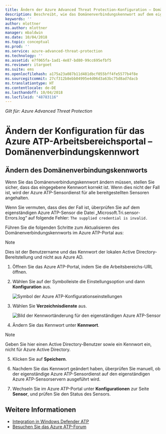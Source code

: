 ```yaml
---
title: Ändern der Azure Advanced Threat Protection-Konfiguration – Domänenverbindungskennwort | Microsoft-Dokumentation
description: Beschreibt, wie das Domänenverbindungskennwort auf dem eigenständigen Azure ATP-Sensor geändert wird.
keywords: ''
author: mlottner
ms.author: mlottner
manager: mbaldwin
ms.date: 10/04/2018
ms.topic: conceptual
ms.prod: ''
ms.service: azure-advanced-threat-protection
ms.technology: ''
ms.assetid: e7f065fa-1ad1-4e87-bd80-99cc695efbf5
ms.reviewer: itargoet
ms.suite: ems
ms.openlocfilehash: a175a23a087b11d481dbcf055bff4fe5577b4f8e
ms.sourcegitcommit: 27cf312b8ebb04995e4d06d3a63bc75d8ad7dacb
ms.translationtype: HT
ms.contentlocale: de-DE
ms.lasthandoff: 10/04/2018
ms.locfileid: "48783116"
---
```

*Gilt für: Azure Advanced Threat Protection*



# <a name="change-azure-atp-workspace-portal-configuration---domain-connectivity-password"></a>Ändern der Konfiguration für das Azure ATP-Arbeitsbereichsportal – Domänenverbindungskennwort



## <a name="change-the-domain-connectivity-password"></a>Ändern des Domänenverbindungskennworts
Wenn Sie das Domänenverbindungskennwort ändern müssen, stellen Sie sicher, dass das eingegebene Kennwort korrekt ist. Wenn dies nicht der Fall ist, wird der Azure ATP-Sensordienst für alle bereitgestellten Sensoren angehalten.

Wenn Sie vermuten, dass dies der Fall ist, überprüfen Sie auf dem eigenständigen Azure ATP-Sensor die Datei „Microsoft.Tri.sensor-Errors.log“ auf folgende Fehler: `The supplied credential is invalid.`

Führen Sie die folgenden Schritte zum Aktualisieren des Domänenverbindungskennworts im Azure ATP-Portal aus:

> [!NOTE]
> Dies ist der Benutzername und das Kennwort der lokalen Active Directory-Bereitstellung und nicht aus Azure AD.

1.  Öffnen Sie das Azure ATP-Portal, indem Sie die Arbeitsbereichs-URL öffnen.

2.  Wählen Sie auf der Symbolleiste die Einstellungsoption und dann **Konfiguration** aus.

    ![Symbol der Azure ATP-Konfigurationseinstellungen](media/atp-config-menu.png)

3.  Wählen Sie **Verzeichnisdienste** aus.

    ![Bild der Kennwortänderung für den eigenständigen Azure ATP-Sensor](media/directory-services.png)

4.  Ändern Sie das Kennwort unter **Kennwort**.

 > [!NOTE]
 > Geben Sie hier einen Active Directory-Benutzer sowie ein Kennwort ein, nicht für Azure Active Directory.

5.  Klicken Sie auf **Speichern**.

6.  Nachdem Sie das Kennwort geändert haben, überprüfen Sie manuell, ob der eigenständige Azure ATP-Sensordienst auf den eigenständigen Azure ATP-Sensorservern ausgeführt wird.

7. Wechseln Sie im Azure ATP-Portal unter **Konfigurationen** zur Seite **Sensor**, und prüfen Sie den Status des Sensors.

## <a name="see-also"></a>Weitere Informationen

- [Integration in Windows Defender ATP](integrate-wd-atp.md)
- [Besuchen Sie das Azure ATP-Forum](https://aka.ms/azureatpcommunity)